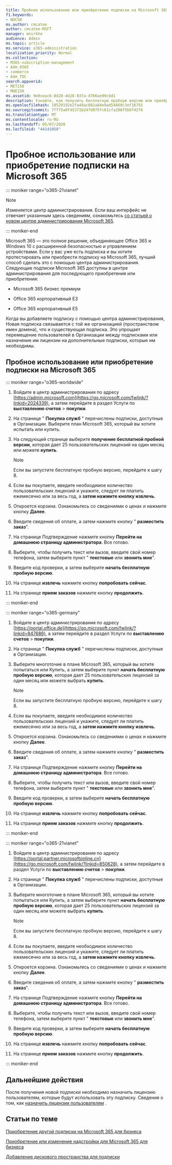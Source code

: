 ```yaml
---
title: Пробное использование или приобретение подписки на Microsoft 365
f1.keywords:
- NOCSH
ms.author: cmcatee
author: cmcatee-MSFT
manager: mnirkhe
audience: Admin
ms.topic: article
ms.service: o365-administration
localization_priority: Normal
ms.collection:
- M365-subscription-management
- Adm_O365
- commerce
- Adm_TOC
search.appverid:
- MET150
- MOE150
ms.assetid: 9e8ceac6-8d20-4d28-837a-d766ae99cbd1
description: Узнайте, как получить бесплатную пробную версию или приобрести подписку на Microsoft 365.
ms.openlocfilehash: 19529192e2fa48ac081a84e9ad54669c3ef16791
ms.sourcegitcommit: 7ff75a0f45371b247d975fc61cfa286f5b6f42f6
ms.translationtype: MT
ms.contentlocale: ru-RU
ms.lasthandoff: 05/07/2020
ms.locfileid: "44141058"
---
```

# <a name="try-or-buy-a-microsoft-365-subscription"></a>Пробное использование или приобретение подписки на Microsoft 365

::: moniker range="o365-21vianet"

> [!NOTE]
> Изменяется центр администрирования. Если ваш интерфейс не отвечает указанным здесь сведениям, ознакомьтесь [со статьей о новом центре администрирования Microsoft 365](https://docs.microsoft.com/microsoft-365/admin/microsoft-365-admin-center-preview?view=o365-21vianet).

::: moniker-end

Microsoft 365 — это полное решение, объединяющее Office 365 и Windows 10 с расширенной безопасностью и управлением устройствами. Если у вас уже есть подписка и вы хотите протестировать или приобрести подписку на Microsoft 365, лучший способ сделать это с помощью центра администрирования. Следующие подписки Microsoft 365 доступны в центре администрирования для последующего приобретения или приобретения:
  
- Microsoft 365 бизнес премиум

- Office 365 корпоративный E3

- Office 365 корпоративный E5

Когда вы добавляете подписку с помощью центра администрирования, Новая подписка связывается с той же организацией (пространством имен домена), что и существующая подписка. Это упрощает перемещение пользователей в Организации между подписками или назначение им лицензии на дополнительные подписки, которые им необходимы.
  
## <a name="try-or-buy-a-microsoft-365-subscription"></a>Пробное использование или приобретение подписки на Microsoft 365

::: moniker range="o365-worldwide"


1. Войдите в центр администрирования по адресу [https://admin.microsoft.com](https://go.microsoft.com/fwlink/?linkid=2024339), а затем перейдите в раздел Услуги по **выставлению счетов** \> **покупки**.

2. На странице " **Покупка служб** " перечислены подписки, доступные в Организации. Выберите план Microsoft 365, который вы хотите испытать или купить.

3. На следующей странице выберите **получение бесплатной пробной версии**, которая дает 25 пользовательских лицензий на один месяц или можете **купить**.

    > [!NOTE]
    > Если вы запустите бесплатную пробную версию, перейдите к шагу 8.
  
4. Если вы покупаете, введите необходимое количество пользовательских лицензий и укажите, следует ли платить ежемесячно или за весь год, а **затем нажмите кнопку извлечь.**

5. Откроется корзина. Ознакомьтесь со сведениями о ценах и нажмите кнопку **Далее**.

6. Введите сведения об оплате, а затем нажмите кнопку " **разместить заказ**".

7. На странице Подтверждение нажмите кнопку **Перейти на домашнюю страницу администратора**. Все готово.

8. Выберите, чтобы получить текст или вызов, введите свой номер телефона, затем выберите пункт " **текстовые** или **звонить мне**".

9. Введите код проверки, а затем выберите **начать бесплатную пробную версию**.

10. На странице **извлечь** нажмите кнопку **попробовать сейчас**.

11. На странице **прием заказов** нажмите кнопку **продолжить**.


::: moniker-end

::: moniker range="o365-germany"
1. Войдите в центр администрирования по адресу [https://portal.office.de](https://go.microsoft.com/fwlink/?linkid=847686), а затем перейдите в раздел Услуги по **выставлению счетов** \> **покупки**.

2. На странице " **Покупка служб** " перечислены подписки, доступные в Организации. 

3. Выберите многоточие в плане Microsoft 365, который вы хотите попытаться или Купить, а затем выберите пункт **начать бесплатную пробную версию**, которая дает 25 пользовательских лицензий за один месяц или можете выбрать **купить**.

    > [!NOTE]
    > Если вы запустите бесплатную пробную версию, перейдите к шагу 8.
  
4. Если вы покупаете, введите необходимое количество пользовательских лицензий и укажите, следует ли платить ежемесячно или за весь год, а **затем нажмите кнопку извлечь.**

5. Откроется корзина. Ознакомьтесь со сведениями о ценах и нажмите кнопку **Далее**.

6. Введите сведения об оплате, а затем нажмите кнопку " **разместить заказ**".

7. На странице Подтверждение нажмите кнопку **Перейти на домашнюю страницу администратора**. Все готово.

8. Выберите, чтобы получить текст или вызов, введите свой номер телефона, затем выберите пункт " **текстовые** или **звонить мне**".

9. Введите код проверки, а затем выберите **начать бесплатную пробную версию**.

10. На странице **извлечь** нажмите кнопку **попробовать сейчас**.

11. На странице **прием заказов** нажмите кнопку **продолжить**.

::: moniker-end

::: moniker range="o365-21vianet"
1. Войдите в центр администрирования по адресу [https://portal.partner.microsoftonline.cn](https://go.microsoft.com/fwlink/?linkid=850628), а затем перейдите в раздел Услуги по **выставлению счетов** \> **покупки**.

2. На странице " **Покупка служб** " перечислены подписки, доступные в Организации. 

3. Выберите многоточие в плане Microsoft 365, который вы хотите попытаться или Купить, а затем выберите пункт **начать бесплатную пробную версию**, которая дает 25 пользовательских лицензий за один месяц или можете выбрать **купить**.

    > [!NOTE]
    > Если вы запустите бесплатную пробную версию, перейдите к шагу 8.
  
4. Если вы покупаете, введите необходимое количество пользовательских лицензий и укажите, следует ли платить ежемесячно или за весь год, а **затем нажмите кнопку извлечь.**

5. Откроется корзина. Ознакомьтесь со сведениями о ценах и нажмите кнопку **Далее**.

6. Введите сведения об оплате, а затем нажмите кнопку " **разместить заказ**".

7. На странице Подтверждение нажмите кнопку **Перейти на домашнюю страницу администратора**. Все готово.

8. Выберите, чтобы получить текст или вызов, введите свой номер телефона, затем выберите пункт " **текстовые** или **звонить мне**".

9. Введите код проверки, а затем выберите **начать бесплатную пробную версию**.

10. На странице **извлечь** нажмите кнопку **попробовать сейчас**.

11. На странице **прием заказов** нажмите кнопку **продолжить**.

::: moniker-end


## <a name="next-steps"></a>Дальнейшие действия

После получения новой подписки необходимо назначить лицензию пользователям, которые будут использовать эту подписку. Сведения о том, как [назначить лицензии пользователям](../admin/manage/assign-licenses-to-users.md) .

## <a name="related-articles"></a>Статьи по теме

[Приобретение другой подписки на Microsoft 365 для бизнеса](buy-another-subscription.md)

[Приобретение или изменение надстройки для Microsoft 365 для бизнеса](buy-or-edit-an-add-on.md)

[Добавление дискового пространства для подписки](add-storage-space.md)

